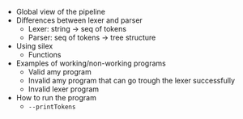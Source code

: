 * Global view of the pipeline
* Differences between lexer and parser
  * Lexer: string -> seq of tokens
  * Parser: seq of tokens -> tree structure
* Using silex
  * Functions
* Examples of working/non-working programs
  * Valid amy program
  * Invalid amy program that can go trough the lexer successfully
  * Invalid lexer program
* How to run the program
  * `--printTokens`
